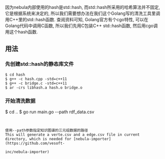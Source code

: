 因为nebula内部使用的hash是std::hash, 而std::hash所采用的哈希算法并不固定, 它是根据系统来决定的, 所以我们需要想办法在我们这个Golang写的清洗工具里调用C++里的std::hash函数. 查阅资料可知, Golang官方有个cgo特性, 可以在Golang代码中调用C函数, 所以我们先用C包装C++ std::hash函数, 然后用cgo调用这个hash函数.


## 用法

### 先创建std::hash的静态库文件
```shell
$ cd hash
$ g++ -c hash.cpp -std=c++11
$ g++ -c bridge.c -std=c++11
$ ar -crs libhash.a hash.o bridge.o
```

### 开始清洗数据

$ cd ..
$ go run main.go --path rdf_data.csv
```


使用--path参数指定知识图谱的三元组数据的路径
This will generate a verte.csv and a edge.csv file in current directory, which is needed for [nebula-importer](https://github.com/vesoft-

inc/nebula-importer)
